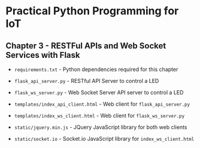 # Practical Python Programming for IoT

## Chapter 3 - RESTFul APIs and Web Socket Services with Flask

* `requirements.txt` - Python dependencies required for this chapter

* `flask_api_server.py` - RESTful API Server to control a LED

* `flask_ws_server.py` - Web Socket Server API server to control a LED

* `templates/index_api_client.html` - Web client for `flask_api_server.py`

* `templates/index_ws_client.html` - Web client for `flask_ws_server.py`

* `static/jquery.min.js` - JQuery JavaScript library for both web clients

* `static/socket.io` - Socket.io JavaScript library for `index_ws_client.html`
